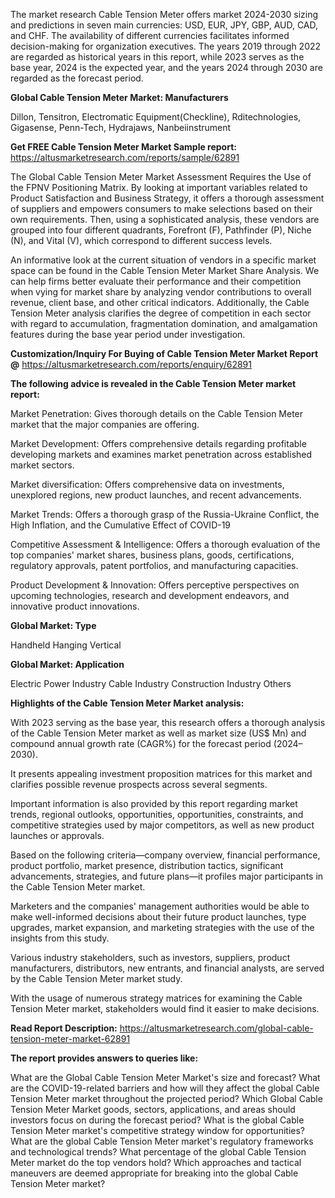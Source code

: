 The market research Cable Tension Meter offers market 2024-2030 sizing and predictions in seven main currencies: USD, EUR, JPY, GBP, AUD, CAD, and CHF. The availability of different currencies facilitates informed decision-making for organization executives. The years 2019 through 2022 are regarded as historical years in this report, while 2023 serves as the base year, 2024 is the expected year, and the years 2024 through 2030 are regarded as the forecast period.

<b>Global Cable Tension Meter Market: Manufacturers</b>

Dillon, Tensitron, Electromatic Equipment(Checkline), Rditechnologies, Gigasense, Penn-Tech, Hydrajaws, Nanbeiinstrument

<b>Get FREE Cable Tension Meter Market Sample report:</b> <a href="https://altusmarketresearch.com/reports/sample/62891">https://altusmarketresearch.com/reports/sample/62891</a>

The Global Cable Tension Meter Market Assessment Requires the Use of the FPNV Positioning Matrix. By looking at important variables related to Product Satisfaction and Business Strategy, it offers a thorough assessment of suppliers and empowers consumers to make selections based on their own requirements. Then, using a sophisticated analysis, these vendors are grouped into four different quadrants, Forefront (F), Pathfinder (P), Niche (N), and Vital (V), which correspond to different success levels.

An informative look at the current situation of vendors in a specific market space can be found in the Cable Tension Meter Market Share Analysis. We can help firms better evaluate their performance and their competition when vying for market share by analyzing vendor contributions to overall revenue, client base, and other critical indicators. Additionally, the Cable Tension Meter analysis clarifies the degree of competition in each sector with regard to accumulation, fragmentation domination, and amalgamation features during the base year period under investigation.

<b>Customization/Inquiry For Buying of Cable Tension Meter Market Report @</b> <a href="https://altusmarketresearch.com/reports/enquiry/62891">https://altusmarketresearch.com/reports/enquiry/62891</a>

<b>The following advice is revealed in the Cable Tension Meter market report:</b>

Market Penetration: Gives thorough details on the Cable Tension Meter market that the major companies are offering.

Market Development: Offers comprehensive details regarding profitable developing markets and examines market penetration across established market sectors.

Market diversification: Offers comprehensive data on investments, unexplored regions, new product launches, and recent advancements.

Market Trends: Offers a thorough grasp of the Russia-Ukraine Conflict, the High Inflation, and the Cumulative Effect of COVID-19

Competitive Assessment &amp; Intelligence: Offers a thorough evaluation of the top companies' market shares, business plans, goods, certifications, regulatory approvals, patent portfolios, and manufacturing capacities.

Product Development &amp; Innovation: Offers perceptive perspectives on upcoming technologies, research and development endeavors, and innovative product innovations.

<b>Global Market: Type</b>

Handheld
Hanging
Vertical

<b>Global Market: Application</b>

Electric Power Industry
Cable Industry
Construction Industry
Others


<b>Highlights of the Cable Tension Meter Market analysis:</b>

With 2023 serving as the base year, this research offers a thorough analysis of the Cable Tension Meter market as well as market size (US$ Mn) and compound annual growth rate (CAGR%) for the forecast period (2024–2030).

It presents appealing investment proposition matrices for this market and clarifies possible revenue prospects across several segments.

Important information is also provided by this report regarding market trends, regional outlooks, opportunities, opportunities, constraints, and competitive strategies used by major competitors, as well as new product launches or approvals.

Based on the following criteria—company overview, financial performance, product portfolio, market presence, distribution tactics, significant advancements, strategies, and future plans—it profiles major participants in the Cable Tension Meter market.

Marketers and the companies' management authorities would be able to make well-informed decisions about their future product launches, type upgrades, market expansion, and marketing strategies with the use of the insights from this study.

Various industry stakeholders, such as investors, suppliers, product manufacturers, distributors, new entrants, and financial analysts, are served by the Cable Tension Meter market study.

With the usage of numerous strategy matrices for examining the Cable Tension Meter market, stakeholders would find it easier to make decisions.

<b>Read Report Description:</b> <a href="https://altusmarketresearch.com/global-cable-tension-meter-market-62891">https://altusmarketresearch.com/global-cable-tension-meter-market-62891</a>

<b>The report provides answers to queries like:</b>

What are the Global Cable Tension Meter Market's size and forecast?
What are the COVID-19-related barriers and how will they affect the global Cable Tension Meter market throughout the projected period?
Which Global Cable Tension Meter Market goods, sectors, applications, and areas should investors focus on during the forecast period?
What is the global Cable Tension Meter market's competitive strategy window for opportunities?
What are the global Cable Tension Meter market's regulatory frameworks and technological trends?
What percentage of the global Cable Tension Meter market do the top vendors hold?
Which approaches and tactical maneuvers are deemed appropriate for breaking into the global Cable Tension Meter market?
